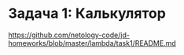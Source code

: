 # Задача 1: Калькулятор

https://github.com/netology-code/jd-homeworks/blob/master/lambda/task1/README.md
